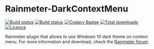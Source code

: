 # Rainmeter-DarkContextMenu
[![Build status](https://img.shields.io/github/workflow/status/ozone10/Rainmeter-DarkContextMenu/Build/master?logo=Github)](https://github.com/ozone10/Rainmeter-DarkContextMenu)
[![Build status](https://img.shields.io/appveyor/ci/ozone10/Rainmeter-DarkContextMenu/master?logo=Appveyor)](https://ci.appveyor.com/project/ozone10/rainmeter-darkcontextmenu/branch/master)
[![Codacy Badge](https://img.shields.io/codacy/grade/ab209215919e4b2ca6b87b1a81a83b41?logo=Codacy)](https://www.codacy.com/manual/ozone10/Rainmeter-DarkContextMenu?utm_source=github.com&amp;utm_medium=referral&amp;utm_content=ozone10/Rainmeter-DarkContextMenu&amp;utm_campaign=Badge_Grade)
[![Total downloads](https://img.shields.io/github/downloads/ozone10/Rainmeter-DarkContextMenu/total.svg)](https://github.com/ozone10/Rainmeter-TranslucentRM/releases)
[![Licence](https://img.shields.io/github/license/ozone10/Rainmeter-DarkContextMenu?color=9cf)](https://www.gnu.org/licenses/gpl-3.0.en.html)

Rainmeter plugin that allows to use Windows 10 dark theme on context menu. For more information and download, check the [Rainmeter forum](https://forum.rainmeter.net/viewtopic.php?f=128&t=33028).
